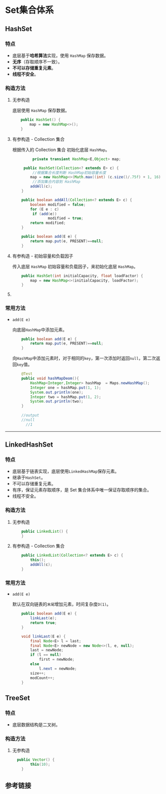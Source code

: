 # Set集合体系


## HashSet

### 特点

- 底层基于**哈希算法**实现，使用 `HashMap` 保存数据。
- **无序**（存取顺序不一致）。
- **不可以存储重复元素**。
- **线程不安全**。

### 构造方法

1. 无参构造

   底层使用 `HashMap` 保存数据。
   
```java
       public HashSet() {
           map = new HashMap<>();
       }
   ```
   
3. 有参构造 - Collection 集合

   根据传入的 Collection 集合 初始化底层 `HashMap`。

   ```java
    		private transient HashMap<E,Object> map;
   
   		public HashSet(Collection<? extends E> c) {
         	//根据集合长度判断 HashMap初始容量长度
           map = new HashMap<>(Math.max((int) (c.size()/.75f) + 1, 16));
         	//添加集合内容到 HashMap
           addAll(c);
       }
   
       public boolean addAll(Collection<? extends E> c) {
           boolean modified = false;
           for (E e : c)
            if (add(e))
                   modified = true;
           return modified;
       }
   
       public boolean add(E e) {
           return map.put(e, PRESENT)==null;
       }
   ```
   
3. 有参构造 - 初始容量和负载因子

   传入底层 `HashMap` 初始容量和负载因子，来初始化底层 `HashMap`。

   ```java
       public HashSet(int initialCapacity, float loadFactor) {
           map = new HashMap<>(initialCapacity, loadFactor);
       }
   
   ```

   

4. 

### 常用方法

- `add(E e)`

  向底层`HashMap`中添加元素。

  ```java
      public boolean add(E e) {
          return map.put(e, PRESENT)==null;
      }
  ```

  向`HashMap`中添加元素时，对于相同的`key`，第一次添加时返回`null`，第二次返回`key`值。

  ```java
      @Test
      public void hashMapDeom(){
          HashMap<Integer,Integer> hashMap  = Maps.newHashMap();
          Integer one = hashMap.put(1, 1);
          System.out.println(one);
          Integer two = hashMap.put(1, 2);
          System.out.println(two);
      }
      
      //output
      //null
  		//1
  ```

  

  

---


## LinkedHashSet

### 特点

- 底层基于链表实现，底层使用`LinkedHashMap`保存元素。
- 继承于`HashSet`。
- 不可以存储重复元素。
- 有序，保证元素存取顺序，是 Set 集合体系中唯一保证存取顺序的集合。
- 线程不安全。

### 构造方法

1. 无参构造

   ```java
       public LinkedList() {
       }
   ```

2. 有参构造 - Collection 集合

   ```java
       public LinkedList(Collection<? extends E> c) {
           this();
           addAll(c);
       }
   ```

### 常用方法

- `add(E e)`

  默认在双向链表的`末尾`增加元素，时间复杂度`O(1)`。

  ```java
      public boolean add(E e) {
          linkLast(e);
          return true;
      }
  
      void linkLast(E e) {
          final Node<E> l = last;
          final Node<E> newNode = new Node<>(l, e, null);
          last = newNode;
          if (l == null)
              first = newNode;
          else
              l.next = newNode;
          size++;
          modCount++;
      }
  ```

  


## TreeSet

### 特点

- 底层数据结构是二叉树。

### 构造方法

1. 无参构造

   ```java
     public Vector() {
           this(10);
       }
   ```

   


## 参考链接

